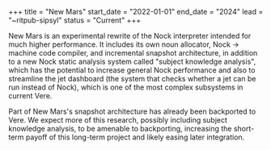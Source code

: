 +++
title = "New Mars"
start_date = "2022-01-01"
end_date = "2024"
lead = "~ritpub-sipsyl"
status = "Current"
+++

New Mars is an experimental rewrite of the Nock interpreter intended for much higher performance.  It includes its own noun allocator, Nock -> machine code compiler, and incremental snapshot architecture, in addition to a new Nock static analysis system called "subject knowledge analysis", which has the potential to increase general Nock performance and also to streamline the jet dashboard (the system that checks whether a jet can be run instead of Nock), which is one of the most complex subsystems in current Vere.

Part of New Mars's snapshot architecture has already been backported to Vere.  We expect more of this research, possibly including subject knowledge analysis, to be amenable to backporting, increasing the short-term payoff of this long-term project and likely easing later integration.
